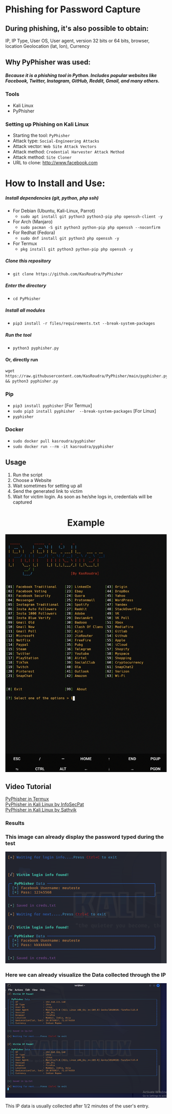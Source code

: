 # Phishing for Password Capture
## During phishing, it's also possible to obtain:
IP, IP Type, User OS, User agent, version 32 bits or 64 bits, browser, location
Geolocation (lat, lon), Currency

## Why PyPhisher was used:
##### Because it is a phishing tool in Python. Includes popular websites like Facebook, Twitter, Instagram, GitHub, Reddit, Gmail, and many others.

### Tools
- Kali Linux
- PyPhisher

### Setting up Phishing on Kali Linux

- Starting the tool: ```PyPhisher```
- Attack type: ```Social-Engineering Attacks```
- Attack vector: ```Web Site Attack Vectors```
- Attack method: ```Credential Harvester Attack Method```
- Attack method: ```Site Cloner```
- URL to clone: http://www.facebook.com

# How to Install and Use:
##### Install dependencies (git, python, php ssh)

 - For Debian (Ubuntu, Kali-Linux, Parrot)
    - ```sudo apt install git python3 python3-pip php openssh-client -y```
 - For Arch (Manjaro)
    - ```sudo pacman -S git python3 python-pip php openssh --noconfirm```
 - For Redhat (Fedora)
    - ```sudo dnf install git python3 php openssh -y```
 - For Termux
    - ```pkg install git python3 python-pip php openssh -y```

##### Clone this repository

 - ```git clone https://github.com/KasRoudra/PyPhisher```

##### Enter the directory
 - ```cd PyPhisher```

##### Install all modules
 - ```pip3 install -r files/requirements.txt --break-system-packages```

##### Run the tool
 - ```python3 pyphisher.py```

#### Or, directly run
```
wget https://raw.githubusercontent.com/KasRoudra/PyPhisher/main/pyphisher.py && python3 pyphisher.py

```

### Pip
 - `pip3 install pyphisher` [For Termux]
 - `sudo pip3 install pyphisher  --break-system-packages` [For Linux]
 - `pyphisher`

### Docker

 - `sudo docker pull kasroudra/pyphisher`
 - `sudo docker run --rm -it kasroudra/pyphisher`

## Usage

1. Run the script
2. Choose a Website
3. Wait sometimes for setting up all
4. Send the generated link to victim
5. Wait for victim login. As soon as he/she logs in, credentials will be captured

<h1 align="center">Example</h1>

![PyPhisher](https://raw.githubusercontent.com/KasRoudra/PyPhisher/main/files/pyphisher.gif)

## Video Tutorial
<a href="https://rebrand.ly/pyphishervideo">PyPhisher in Termux</a>
<br/>
<a href="https://youtu.be/xIEuJkmJ8F0">PyPhisher in Kali Linux by InfoSecPat</a>
<br/>
<a href="https://youtu.be/ueF6fNHD8MM">PyPhisher in Kali Linux by Sathvik</a>


### Results

### This image can already display the password typed during the test
![Alt text](image-1.png)

### Here we can already visualize the Data collected through the IP
![Alt text](image.png)

This IP data is usually collected after 1/2 minutes of the user's entry.



